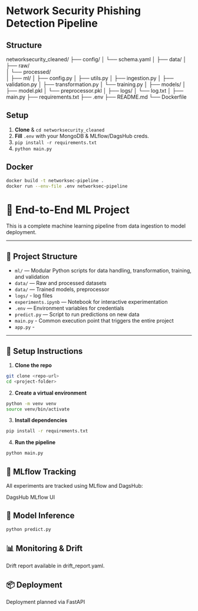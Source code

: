 # Network Security Phishing Detection Pipeline

## Structure
networksecurity_cleaned/
├── config/
│   └── schema.yaml
│
├── data/
│   ├── raw/          
│   └── processed/    
│
├── ml/
│   ├── config.py
│   ├── utils.py
│   ├── ingestion.py
│   ├── validation.py
│   ├── transformation.py
│   └── training.py
│
├── models/
│   ├── model.pkl
│   └── preprocessor.pkl
│
├── logs/
│   └── log.txt
│
├── main.py
├── requirements.txt
├── .env
├── README.md
└── Dockerfile



## Setup

1. **Clone** & `cd networksecurity_cleaned`
2. **Fill** `.env` with your MongoDB & MLflow/DagsHub creds.
3. `pip install -r requirements.txt`
4. `python main.py`

## Docker

```bash
docker build -t networksec-pipeline .
docker run --env-file .env networksec-pipeline
```

# 🧠 End-to-End ML Project

This is a complete machine learning pipeline from data ingestion to model deployment.

---

## 📁 Project Structure

- `ml/` — Modular Python scripts for data handling, transformation, training, and validation  
- `data/` — Raw and processed datasets  
- `data/` — Trained models, preprocessor  
- `logs/` - log files
- `experiments.ipynb` — Notebook for interactive experimentation  
- `.env` — Environment variables for credentials  
- `predict.py` — Script to run predictions on new data
- `main.py` - Common execution point that triggers the entire project
- `app.py` - 
---

## 🚀 Setup Instructions

1. **Clone the repo**  
```bash
git clone <repo-url>
cd <project-folder>
```

2. **Create a virtual environment**
``` bash
python -m venv venv
source venv/bin/activate
```
3. **Install dependencies**

```bash
pip install -r requirements.txt
```
4. **Run the pipeline**
``` bash
python main.py
```

## 🧪 MLflow Tracking
All experiments are tracked using MLflow and DagsHub:

DagsHub MLflow UI

## 🧪 Model Inference
```bash
python predict.py
```
## 📊 Monitoring & Drift
Drift report available in drift_report.yaml.

## 📦 Deployment
Deployment planned via FastAPI 